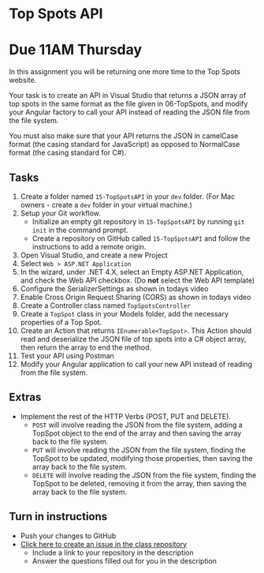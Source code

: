 # Top Spots API

# Due 11AM Thursday

In this assignment you will be returning one more time to the Top Spots website.

Your task is to create an API in Visual Studio that returns a JSON array of top spots in the same format as the file given in 06-TopSpots, and modify your Angular factory to call your API instead of reading the JSON file from the file system.

You must also make sure that your API returns the JSON in camelCase format (the casing standard for JavaScript) as opposed to NormalCase format (the casing standard for C#).

## Tasks
1. Create a folder named `15-TopSpotsAPI` in your `dev` folder. (For Mac owners - create a `dev` folder in your virtual machine.)
2. Setup your Git workflow.
	- Initialize an empty git repository in `15-TopSpotsAPI` by running `git init` in the command prompt.
	- Create a repository on GitHub called `15-TopSpotsAPI` and follow the instructions to add a remote origin.
3. Open Visual Studio, and create a new Project
4. Select `Web > ASP.NET Application`
5. In the wizard, under .NET 4.X, select an Empty ASP.NET Application, and check the Web API checkbox. (Do **not** select the Web API template)
6. Configure the SerializerSettings as shown in todays video
7. Enable Cross Origin Request Sharing (CORS) as shown in todays video
8. Create a Controller class named `TopSpotsController`
9. Create a `TopSpot` class in your Models folder, add the necessary properties of a Top Spot.
10. Create an Action that returns `IEnumerable<TopSpot>`. This Action should read and deserialize the JSON file of top spots into a C# object array, then return the array to end the method.
11. Test your API using Postman
12. Modify your Angular application to call your new API instead of reading from the file system.

## Extras
- Implement the rest of the HTTP Verbs (POST, PUT and DELETE).
	- `POST` will involve reading the JSON from the file system, adding a TopSpot object to the end of the array and then saving the array back to the file system.
	- `PUT` will involve reading the JSON from the file system, finding the TopSpot to be updated, modifying those properties, then saving the array back to the file system.
	- `DELETE` will involve reading the JSON from the file system, finding the TopSpot to be deleted, removing it from the array, then saving the array back to the file system.

## Turn in instructions
* Push your changes to GitHub 
* [Click here to create an issue in the class repository](https://www.github.com/OriginCodeAcademy/Cohort8/issues/new?title=13-TopSpotsAPI&body=1.%20Where%20can%20I%20find%20your%20repository%3F%20(Paste%20the%20url%20of%20your%20repository%20below)%0A%0A2.%20On%20a%20scale%20of%201-10%2C%20how%20difficult%20did%20you%20find%20this%20assignment%20to%20be%3F%0A%0A3.%20Did%20you%20complete%20the%20extra%20for%20this%20assignment%3F)
	* Include a link to your repository in the description
	* Answer the questions filled out for you in the description
